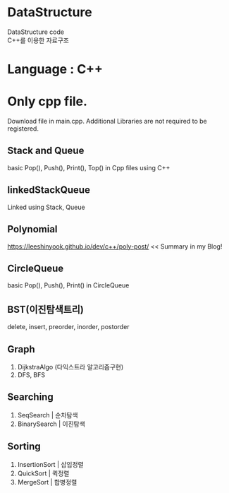 # DataStructure

DataStructure code <br>
C++를 이용한 자료구조

# Language : C++

# Only cpp file.

Download file in main.cpp.
Additional Libraries are not required to be registered.

## Stack and Queue

basic Pop(), Push(), Print(), Top() in Cpp files using C++

## linkedStackQueue

Linked using Stack, Queue

## Polynomial

https://leeshinyook.github.io/dev/c++/poly-post/ << Summary in my Blog!

## CircleQueue

basic Pop(), Push(), Print() in CircleQueue

## BST(이진탐색트리)

delete, insert, preorder, inorder, postorder

## Graph

1. DijkstraAlgo (다익스트라 알고리즘구현)
2. DFS, BFS


## Searching

1. SeqSearch | 순차탐색
2. BinarySearch | 이진탐색


## Sorting

1. InsertionSort | 삽입정렬
2. QuickSort | 퀵정렬
3. MergeSort | 합병정렬
